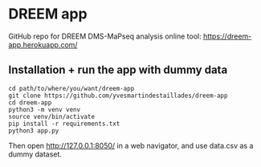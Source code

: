 # DREEM app

GitHub repo for DREEM DMS-MaPseq analysis online tool: https://dreem-app.herokuapp.com/


## Installation + run the app with dummy data

```
cd path/to/where/you/want/dreem-app
git clone https://github.com/yvesmartindestaillades/dreem-app
cd dreem-app
python3 -m venv venv
source venv/bin/activate
pip install -r requirements.txt
python3 app.py
```

Then open http://127.0.0.1:8050/ in a web navigator, and use data.csv as a dummy dataset.
